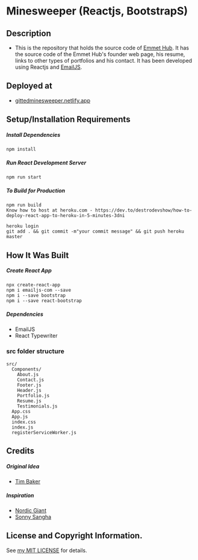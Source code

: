 # Minesweeper (Reactjs, BootstrapS) 
## Description
* This is the repository that holds the source code of [Emmet Hub](https://emmethub.com/). It has the source code of the Emmet Hub's founder web page, his resume, links to other types of portfolios and his contact. It has been developed using Reactjs and [EmailJS](https://emailjs.com/).

## Deployed at
* [gittedminesweeper.netlify.app](https://gittedminesweeper.netlify.app/)

## Setup/Installation Requirements
##### Install Dependencies

```
npm install
```

##### Run React Development Server

```
npm run start
```

##### To Build for Production

```
npm run build
Know how to host at heroku.com - https://dev.to/destrodevshow/how-to-deploy-react-app-to-heroku-in-5-minutes-3dni

heroku login
git add . && git commit -m"your commit message" && git push heroku master
```

## How It Was Built
##### Create React App
```
npx create-react-app 
npm i emailjs-com --save
npm i --save bootstrap
npm i --save react-bootstrap
```
##### Dependencies
* EmailJS
* React Typewriter

### src folder structure
```
src/
  Components/
    About.js
    Contact.js
    Footer.js
    Header.js
    Portfolio.js
    Resume.js
    Testimonials.js
  App.css
  App.js
  index.css
  index.js
  registerServiceWorker.js
```

## Credits
##### Original Idea
* <a href="https://github.com/tbakerx/Tim-Baker-Personal-Website">Tim Baker</a>

##### Inspiration
* <a href="https://github.com/nordicgiant2/react-nice-resume">Nordic Giant</a>
* <a href="https://github.com/sonnysangha/Resume-Portfolio-Starter-pack">Sonny Sangha</a>

## License and Copyright Information.
See [my MIT LICENSE](https://github.com/kimanicharles911//kimanicharles911.github.io/blob/master/LICENSE.txt) for details.